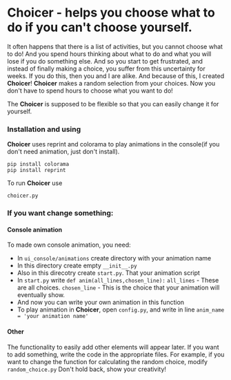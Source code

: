# Choicer - helps you choose what to do if you can't choose yourself.

It often happens that there is a list of activities, but you cannot choose what to do! And you spend hours thinking about what to do and what you will lose if you do something else. And so you start to get frustrated, and instead of finally making a choice, you suffer from this uncertainty for weeks. If you do this, then you and I are alike. And because of this, I created **Сhoicer**! **Сhoicer** makes a random selection from your choices. Now you don't have to spend hours to choose what you want to do!

The **Сhoicer** is supposed to be flexible so that you can easily change it for yourself.

### Installation and using

**Сhoicer** uses reprint and colorama to play animations in the console(if you don't need animation, just don't install).
```
pip install colorama
pip install reprint
```
To run **Сhoicer** use 
```
choicer.py
```

### If you want change something:

#### Console animation

To made own console animation, you need:
* In ```ui_console/animations``` create directory with your animation name
* In this directory create empty ```__init__.py```
* Also in this direcotry create ```start.py```. That your animation script
* In ```start.py``` write 
    ```def anim(all_lines,chosen_line):```
    ```all_lines``` - These are all choices.
    ```chosen_line``` - This is the choice that your animation will eventually show.
* And now you can write your own animation in this function
* To play animation in **Сhoicer**, open ```config.py```, and write in line
 ```anim_name = 'your animation name'```

#### Other
The functionality to easily add other elements will appear later. If you want to add something, write the code in the appropriate files. For example, if you want to change the function for calculating the random choice, modify ```random_choice.py```
Don't hold back, show your creativity!
